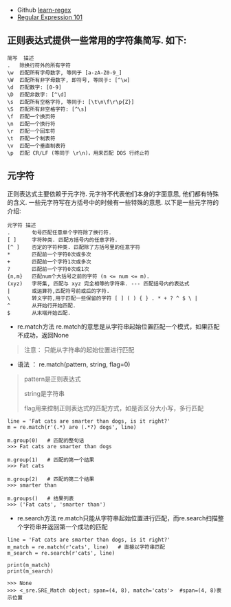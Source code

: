 - Github [learn-regex](https://github.com/ziishaned/learn-regex/blob/master/translations/README-cn.md)
- [Regular Expression 101](https://regex101.com/)


## 正则表达式提供一些常用的字符集简写. 如下:

```
简写	描述
.	除换行符外的所有字符
\w	匹配所有字母数字, 等同于 [a-zA-Z0-9_]
\W	匹配所有非字母数字, 即符号, 等同于: [^\w]
\d	匹配数字: [0-9]
\D	匹配非数字: [^\d]
\s	匹配所有空格字符, 等同于: [\t\n\f\r\p{Z}]
\S	匹配所有非空格字符: [^\s]
\f	匹配一个换页符
\n	匹配一个换行符
\r	匹配一个回车符
\t	匹配一个制表符
\v	匹配一个垂直制表符
\p	匹配 CR/LF (等同于 \r\n)，用来匹配 DOS 行终止符
```
## 元字符
正则表达式主要依赖于元字符. 元字符不代表他们本身的字面意思, 他们都有特殊的含义. 一些元字符写在方括号中的时候有一些特殊的意思. 以下是一些元字符的介绍:
```
元字符	描述
.	    句号匹配任意单个字符除了换行符.
[ ]	    字符种类. 匹配方括号内的任意字符.
[^ ]	否定的字符种类. 匹配除了方括号里的任意字符
*	    匹配前一个字符0次或多次
+	    匹配前一个字符1次或多次
?	    匹配前一个字符0次或1次
{n,m}	匹配num个大括号之前的字符 (n <= num <= m).
(xyz)	字符集, 匹配与 xyz 完全相等的字符串. --- 匹配括号内的表达式
|	    或运算符,匹配符号前或后的字符.
\	    转义字符,用于匹配一些保留的字符 [ ] ( ) { } . * + ? ^ $ \ |
^	    从开始行开始匹配.
$	    从末端开始匹配.
```

- re.match方法
re.match的意思是从字符串起始位置匹配一个模式，如果匹配不成功，返回None
> 注意： 只能从字符串的起始位置进行匹配

   - 语法 ： re.match(pattern, string, flag=0)
   > pattern是正则表达式
   >
   > string是字符串
   >
   > flag用来控制正则表达式的匹配方式，如是否区分大小写，多行匹配
   
   ```
   line = 'Fat cats are smarter than dogs, is it right?'
   m = re.match(r'(.*) are (.*?) dogs', line)

   m.group(0)   # 匹配的整句话
   >>> Fat cats are smarter than dogs

   m.group(1)   # 匹配的第一个结果
   >>> Fat cats

   m.group(2)   # 匹配的第二个结果
   >>> smarter than

   m.groups()   # 结果列表
   >>> ('Fat cats', 'smarter than')
   ```

- re.search方法
re.match只能从字符串起始位置进行匹配，而re.search扫描整个字符串并返回第一个成功的匹配
```
line = 'Fat cats are smarter than dogs, is it right?'
m_match = re.match(r'cats', line)   # 直接以字符串匹配
m_search = re.search(r'cats', line)

print(m_match)
print(m_search)

>>> None
>>> <_sre.SRE_Match object; span=(4, 8), match='cats'>  #span=(4, 8)表示位置
```
